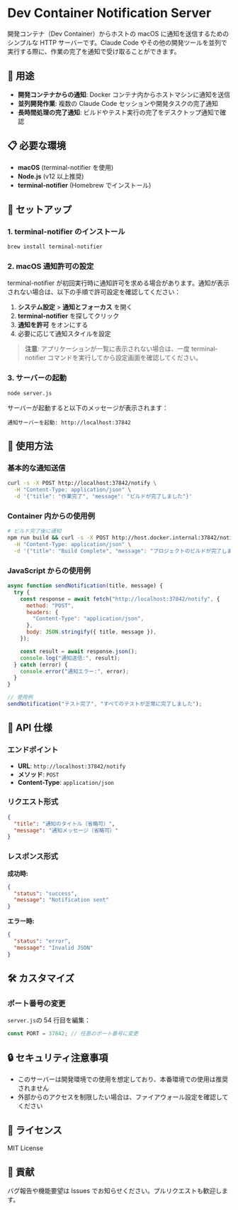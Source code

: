 # Dev Container Notification Server

開発コンテナ（Dev Container）からホストの macOS に通知を送信するためのシンプルな HTTP サーバーです。Claude Code やその他の開発ツールを並列で実行する際に、作業の完了を通知で受け取ることができます。

## 🎯 用途

- **開発コンテナからの通知**: Docker コンテナ内からホストマシンに通知を送信
- **並列開発作業**: 複数の Claude Code セッションや開発タスクの完了通知
- **長時間処理の完了通知**: ビルドやテスト実行の完了をデスクトップ通知で確認

## 📋 必要な環境

- **macOS** (terminal-notifier を使用)
- **Node.js** (v12 以上推奨)
- **terminal-notifier** (Homebrew でインストール)

## 🚀 セットアップ

### 1. terminal-notifier のインストール

```bash
brew install terminal-notifier
```

### 2. macOS 通知許可の設定

terminal-notifier が初回実行時に通知許可を求める場合があります。通知が表示されない場合は、以下の手順で許可設定を確認してください：

1. **システム設定** > **通知とフォーカス** を開く
2. **terminal-notifier** を探してクリック
3. **通知を許可** をオンにする
4. 必要に応じて通知スタイルを設定

> **注意**: アプリケーションが一覧に表示されない場合は、一度 terminal-notifier コマンドを実行してから設定画面を確認してください。

### 3. サーバーの起動

```bash
node server.js
```

サーバーが起動すると以下のメッセージが表示されます：

```
通知サーバーを起動: http://localhost:37842
```

## 📡 使用方法

### 基本的な通知送信

```bash
curl -s -X POST http://localhost:37842/notify \
  -H "Content-Type: application/json" \
  -d '{"title": "作業完了", "message": "ビルドが完了しました"}'
```

### Container 内からの使用例

```bash
# ビルド完了後に通知
npm run build && curl -s -X POST http://host.docker.internal:37842/notify \
  -H "Content-Type: application/json" \
  -d '{"title": "Build Complete", "message": "プロジェクトのビルドが完了しました"}'
```

### JavaScript からの使用例

```javascript
async function sendNotification(title, message) {
  try {
    const response = await fetch("http://localhost:37842/notify", {
      method: "POST",
      headers: {
        "Content-Type": "application/json",
      },
      body: JSON.stringify({ title, message }),
    });

    const result = await response.json();
    console.log("通知送信:", result);
  } catch (error) {
    console.error("通知エラー:", error);
  }
}

// 使用例
sendNotification("テスト完了", "すべてのテストが正常に完了しました");
```

## 🔧 API 仕様

### エンドポイント

- **URL**: `http://localhost:37842/notify`
- **メソッド**: `POST`
- **Content-Type**: `application/json`

### リクエスト形式

```json
{
  "title": "通知のタイトル（省略可）",
  "message": "通知メッセージ（省略可）"
}
```

### レスポンス形式

**成功時:**

```json
{
  "status": "success",
  "message": "Notification sent"
}
```

**エラー時:**

```json
{
  "status": "error",
  "message": "Invalid JSON"
}
```

## 🛠️ カスタマイズ

### ポート番号の変更

`server.js`の 54 行目を編集：

```javascript
const PORT = 37842; // 任意のポート番号に変更
```

## 🔒 セキュリティ注意事項

- このサーバーは開発環境での使用を想定しており、本番環境での使用は推奨されません
- 外部からのアクセスを制限したい場合は、ファイアウォール設定を確認してください

## 📝 ライセンス

MIT License

## 🤝 貢献

バグ報告や機能要望は Issues でお知らせください。プルリクエストも歓迎します。
